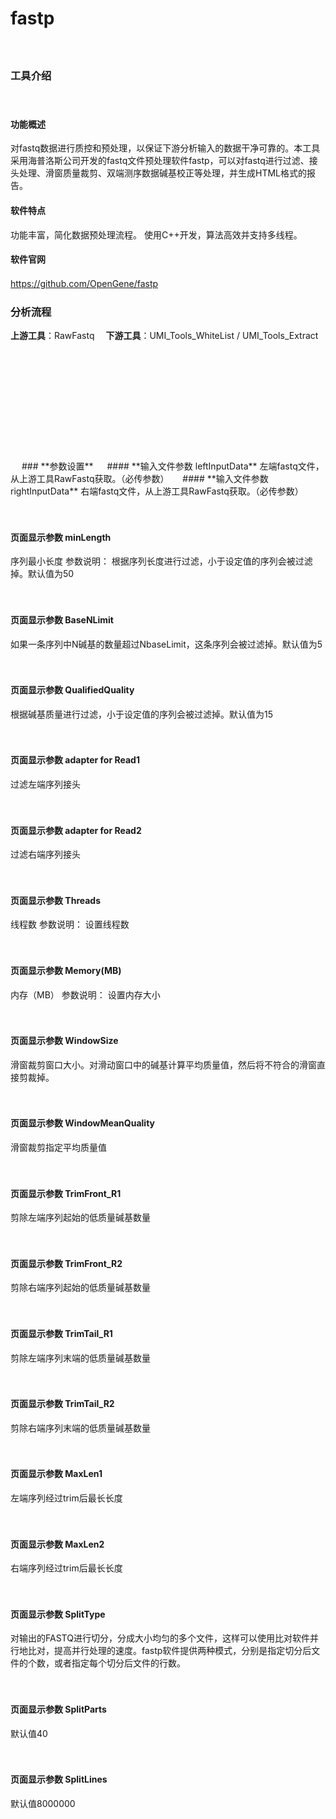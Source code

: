 # **﻿fastp**
　 
### **工具介绍**
　  
#### **功能概述**
对fastq数据进行质控和预处理，以保证下游分析输入的数据干净可靠的。本工具采用海普洛斯公司开发的fastq文件预处理软件fastp，可以对fastq进行过滤、接头处理、滑窗质量裁剪、双端测序数据碱基校正等处理，并生成HTML格式的报告。
　  
#### **软件特点**
功能丰富，简化数据预处理流程。
使用C++开发，算法高效并支持多线程。
　  
#### **软件官网**
https://github.com/OpenGene/fastp
　 
### **分析流程**　
**上游工具**：RawFastq　
**下游工具**：UMI_Tools_WhiteList / UMI_Tools_Extract

<div style="text-align:center">
<img data-src="1.png" height="175px" ></img>
</div>　 
### **参数设置**
　  
#### **输入文件参数 leftInputData**
左端fastq文件，从上游工具RawFastq获取。（必传参数）
　  
#### **输入文件参数 rightInputData**
右端fastq文件，从上游工具RawFastq获取。（必传参数）

<label id='minLength'> </label>　  
#### **页面显示参数 minLength**
序列最小长度
参数说明：
根据序列长度进行过滤，小于设定值的序列会被过滤掉。默认值为50

<label id='BaseNLimit'> </label>　  
#### **页面显示参数 BaseNLimit**
如果一条序列中N碱基的数量超过NbaseLimit，这条序列会被过滤掉。默认值为5

<label id='QualifiedQuality'> </label>　  
#### **页面显示参数 QualifiedQuality**
根据碱基质量进行过滤，小于设定值的序列会被过滤掉。默认值为15

<label id='adapterforRead1'> </label>　  
#### **页面显示参数 adapter for Read1**
过滤左端序列接头

<label id='adapterforRead2'> </label>　  
#### **页面显示参数 adapter for Read2**
过滤右端序列接头

<label id='Threads'> </label>　  
#### **页面显示参数 Threads**
线程数
参数说明：
设置线程数

<label id='Memory(MB)'> </label>　  
#### **页面显示参数 Memory(MB)**
内存（MB）
参数说明：
设置内存大小

<label id='WindowSize'> </label>　  
#### **页面显示参数 WindowSize**
滑窗裁剪窗口大小。对滑动窗口中的碱基计算平均质量值，然后将不符合的滑窗直接剪裁掉。

<label id='WindowMeanQuality'> </label>　  
#### **页面显示参数 WindowMeanQuality**
滑窗裁剪指定平均质量值

<label id='TrimFront_R1'> </label>　  
#### **页面显示参数 TrimFront_R1**
剪除左端序列起始的低质量碱基数量

<label id='TrimFront_R2'> </label>　  
#### **页面显示参数 TrimFront_R2**
剪除右端序列起始的低质量碱基数量

<label id='TrimTail_R1'> </label>　  
#### **页面显示参数 TrimTail_R1**
剪除左端序列末端的低质量碱基数量

<label id='TrimTail_R2'> </label>　  
#### **页面显示参数 TrimTail_R2**
剪除右端序列末端的低质量碱基数量

<label id='MaxLen1'> </label>　  
#### **页面显示参数 MaxLen1**
左端序列经过trim后最长长度

<label id='MaxLen2'> </label>　  
#### **页面显示参数 MaxLen2**
右端序列经过trim后最长长度

<label id='SplitType'> </label>　  
#### **页面显示参数 SplitType**
对输出的FASTQ进行切分，分成大小均匀的多个文件，这样可以使用比对软件并行地比对，提高并行处理的速度。fastp软件提供两种模式，分别是指定切分后文件的个数，或者指定每个切分后文件的行数。

<label id='SplitParts'> </label>　  
#### **页面显示参数 SplitParts**
默认值40

<label id='SplitLines'> </label>　  
#### **页面显示参数 SplitLines**
默认值8000000
